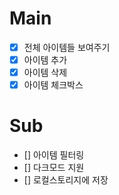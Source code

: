 # Main
- [x] 전체 아이템들 보여주기
- [x] 아이템 추가
- [x] 아이템 삭제
- [x] 아이템 체크박스

# Sub
- [] 아이템 필터링
- [] 다크모드 지원
- [] 로컬스토리지에 저장